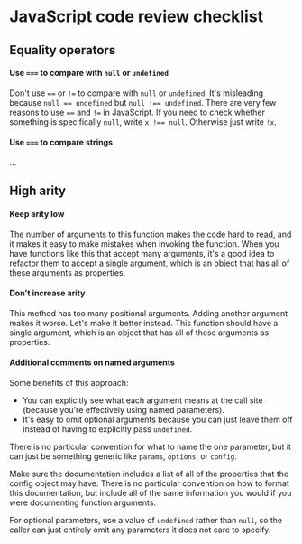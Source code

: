 # JavaScript code review checklist

## Equality operators

#### Use `===` to compare with `null` or `undefined`

Don't use `==` or `!=` to compare with `null` or `undefined`. It's misleading because `null == undefined` but `null !== undefined`. There are very few reasons to use `==` and `!=` in JavaScript. If you need to check whether something is specifically `null`, write `x !== null`. Otherwise just write `!x`.

#### Use `===` to compare strings

...

## High arity

#### Keep arity low

The number of arguments to this function makes the code hard to read, and it makes it easy to make mistakes when invoking the function. When you have functions like this that accept many arguments, it's a good idea to refactor them to accept a single argument, which is an object that has all of these arguments as properties.

#### Don't increase arity

This method has too many positional arguments. Adding another argument makes it worse. Let's make it better instead. This function should have a single argument, which is an object that has all of these arguments as properties.

#### Additional comments on named arguments

Some benefits of this approach:

* You can explicitly see what each argument means at the call site (because you're effectively using named parameters).
* It's easy to omit optional arguments because you can just leave them off instead of having to explicitly pass `undefined`.

There is no particular convention for what to name the one parameter, but it can just be something generic like `params`, `options`, or `config`.

Make sure the documentation includes a list of all of the properties that the config object may have. There is no particular convention on how to format this documentation, but include all of the same information you would if you were documenting function arguments.

For optional parameters, use a value of `undefined` rather than `null`, so the caller can just entirely omit any parameters it does not care to specify.
